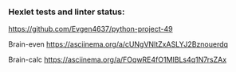 ### Hexlet tests and linter status:
https://github.com/Evgen4637/python-project-49

Brain-even
https://asciinema.org/a/cUNgVNltZxASLYJ2Bznouerdq

Brain-calc
https://asciinema.org/a/FOqwRE4fO1MIBLs4q1N7rsZAx
